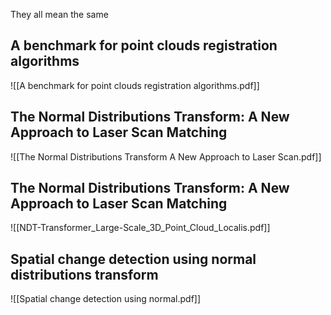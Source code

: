 They all mean the same

## A benchmark for point clouds registration algorithms

![[A benchmark for point clouds registration algorithms.pdf]]

## The Normal Distributions Transform: A New Approach to Laser Scan Matching

![[The Normal Distributions Transform A New Approach to Laser Scan.pdf]]


## The Normal Distributions Transform: A New Approach to Laser Scan Matching

![[NDT-Transformer_Large-Scale_3D_Point_Cloud_Localis.pdf]]

## Spatial change detection using normal distributions transform

![[Spatial change detection using normal.pdf]]